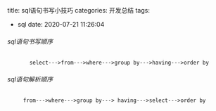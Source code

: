 title: sql语句书写小技巧
categories: 开发总结
tags:

  - sql
date: 2020-07-21 11:26:04

###### sql语句书写顺序

           select--->from--->where--->group by--->having--->order by

###### sql语句解析顺序

         from--->where--->group by---> having--->select--->order by

<!-- more -->